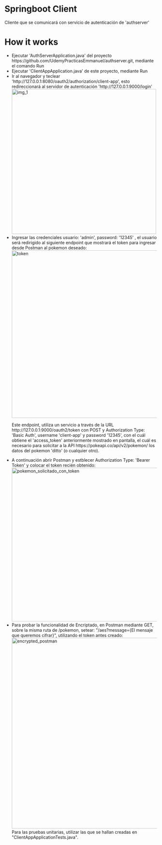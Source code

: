 <h1>Springboot Client</h1>
<p>Cliente que se comunicará con servicio de autenticación de 'authserver'</p>
<h1>How it works</h1>
<ul>
  <li>Ejecutar 'AuthServerApplication.java' del proyecto https://github.com/UdemyPracticasEmmanuel/authserver.git, mediante el comando Run
  </li>
  <li>Ejecutar 'ClientAppApplication.java' de este proyecto, mediante Run</li>
  <li>Ir al navegador y teclear 'http://127.0.0.1:8080/oauth2/authorization/client-app', esto redireccionará al servidor de autenticación 'http://127.0.0.1:9000/login' <br>
  <img width="477" alt="img_1" src="https://github.com/UdemyPracticasEmmanuel/client-app/assets/170979954/68f9d1f0-57ce-42f2-9dac-254a04aeca70">
  </li>
  <li>Ingresar las credenciales usuario: 'admin', password: '12345' , el usuario será redirigido al siguiente endpoint que mostrará el token para ingresar desde Postman al pokemon deseado: <br>
  <img width="552" alt="token" src="https://github.com/UdemyPracticasEmmanuel/client-app/assets/170979954/685f339b-adba-4d91-8adb-2705e6edba6e">
    <br>
    <p>Este endpoint, utiliza un servicio a través de la URL http://127.0.0.1:9000/oauth2/token con POST y Authorization Type: 'Basic Auth', username 'client-app' y password '12345', con el cuál obtiene el 'access_token' anteriormente mostrado en pantalla, el cuál es necesario para solicitar a la API https://pokeapi.co/api/v2/pokemon/ los datos del pokemon 'ditto' (o cualquier otro).</p>
  </li>
  <li>A continuación abrir Postman y estblecer Authorization Type: 'Bearer Token' y colocar el token recién obtenido: <br>
    <img width="506" alt="pokemon_solicitado_con_token" src="https://github.com/UdemyPracticasEmmanuel/client-app/assets/170979954/3f41bd9f-017d-45b6-b1a3-d8d853ad6067"><br>
  </li>
  <li>
    Para probar la funcionalidad de Encriptado, en Postman mediante GET, sobre la misma ruta de /pokemon, setear: "/aes?message={El mensaje que queremos cifrar}", utilizando el token antes creado: <br>
    <img width="628" alt="encrypted_postman" src="https://github.com/user-attachments/assets/3b5851c0-e916-4fd2-b878-c4d02bc4cf21"><br>
  </li>
  Para las pruebas unitarias, utilizar las que se hallan creadas en "ClientAppApplicationTests.java".
</ul>
